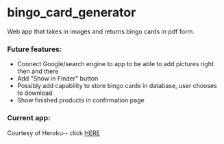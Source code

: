 # bingo_card_generator
Web app that takes in images and returns bingo cards in pdf form.

### Future features:
* Connect Google/search engine to app to be able to add pictures right then and there 
* Add "Show in Finder" button
* Possibly add capability to store bingo cards in database, user chooses to download 
* Show finished products in confirmation page

### Current app:

Courtesy of Heroku-- click [HERE](https://create-your-own-bingo-cards.herokuapp.com/)

